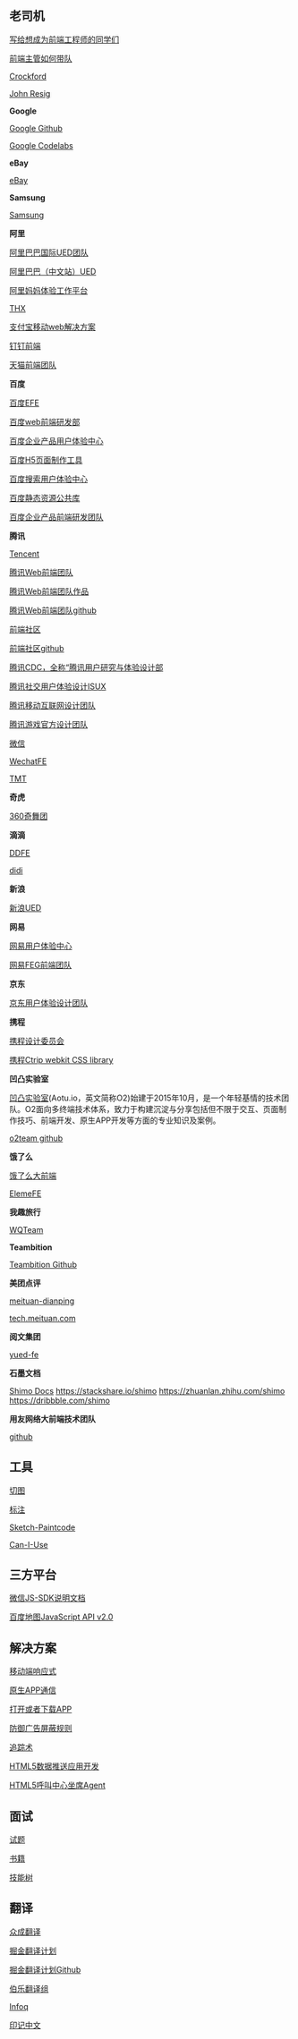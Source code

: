 老司机
-------

[写给想成为前端工程师的同学们](other/Old-Driver-Said-0.md)

[前端主管如何带队](other/Old-Driver-Said-1.md)

[Crockford](http://crockford.com/)

[John Resig](https://johnresig.com/)

**Google**

[Google Github](https://github.com/google)

[Google Codelabs](https://github.com/googlecodelabs)

**eBay**

[eBay](https://github.com/eBay)

**Samsung**

[Samsung](https://github.com/Samsung)

**阿里**

[阿里巴巴国际UED团队](http://www.aliued.com/)

[阿里巴巴（中文站）UED](http://www.aliued.cn/)

[阿里妈妈体验工作平台](http://mux.alimama.com/)

[THX](http://thx.github.io/)

[支付宝移动web解决方案](http://am-team.github.io/about/about.html)

[钉钉前端](https://github.com/dingtalkFE)

[天猫前端团队](https://github.com/tmallfe)

**百度**

[百度EFE](http://efe.baidu.com/)

[百度web前端研发部](http://fex.baidu.com/)

[百度企业产品用户体验中心](http://eux.baidu.com/)

[百度H5页面制作工具](http://h5.baidu.com/)

[百度搜索用户体验中心](http://sux.baidu.com/#/home)

[百度静态资源公共库](http://cdn.code.baidu.com/)

[百度企业产品前端研发团队](https://github.com/be-fe)

**腾讯**

[Tencent](https://github.com/Tencent)

[腾讯Web前端团队](http://www.alloyteam.com)

[腾讯Web前端团队作品](http://alloyteam.github.io)

[腾讯Web前端团队github](https://github.com/AlloyTeam)

[前端社区](http://imweb.io/)

[前端社区github](https://github.com/imweb/)

[腾讯CDC，全称“腾讯用户研究与体验设计部](http://cdc.tencent.com/)

[腾讯社交用户体验设计ISUX](http://isux.tencent.com/)

[腾讯移动互联网设计团队](http://mxd.tencent.com/)

[腾讯游戏官方设计团队](http://tgideas.qq.com/)

[微信](https://github.com/weixin)

[WechatFE](https://github.com/WechatFE)

[TMT](https://github.com/TmT)

**奇虎**

[360奇舞团](http://www.75team.com/)

**滴滴**

[DDFE](https://github.com/DDFE)

[didi](https://github.com/didi)

**新浪**

[新浪UED](http://ued.sina.com/)

**网易**

[网易用户体验中心](http://uedc.163.com/)

[网易FEG前端团队](http://feg.netease.com/)

**京东**

[京东用户体验设计团队](http://jdc.jd.com/)

**携程**

[携程设计委员会](http://ued.ctrip.com/blog/)

[携程Ctrip webkit CSS library](http://ued.ctrip.com/webkitcss/index.html)

**凹凸实验室**

[凹凸实验室](https://aotu.io/ )(Aotu.io，英文简称O2)始建于2015年10月，是一个年轻基情的技术团队。O2面向多终端技术体系，致力于构建沉淀与分享包括但不限于交互、页面制作技巧、前端开发、原生APP开发等方面的专业知识及案例。

[o2team github](https://github.com/o2team)

**饿了么**

[饿了么大前端](https://fe.ele.me/)

[ElemeFE](https://github.com/ElemeFE)

**我趣旅行**

[WQTeam](https://github.com/WQTeam)

**Teambition**

[Teambition Github](https://github.com/teambition)

**美团点评**

[meituan-dianping](https://github.com/meituan-dianping)

[tech.meituan.com](https://tech.meituan.com/)

**阅文集团**

[yued-fe](https://github.com/yued-fe)

**石墨文档**

[Shimo Docs](https://github.com/shimohq)
https://stackshare.io/shimo
https://zhuanlan.zhihu.com/shimo
https://dribbble.com/shimo

**用友网络大前端技术团队**

[github](https://github.com/iuap-design)

工具
-------

[切图](http://www.cutterman.cn/cutterman)

[标注](http://www.cutterman.cn/parker)

[Sketch-Paintcode](https://www.paintcodeapp.com/)

[Can-I-Use](http://caniuse.com/)

三方平台
--------

[微信JS-SDK说明文档](other/Wechat.md)

[百度地图JavaScript API v2.0](other/BaiduMap.md)

解决方案
--------

[移动端响应式](other/MobileTerminalScreenAdaptation.md)

[原生APP通信](other/Webview-Javascript-Bridge.md)

[打开或者下载APP](other/DownloadOrOpenApp.md)

[防御广告屏蔽规则]()

[追踪术](other/)

[HTML5数据推送应用开发](other/Data-Push-Apps-with-HTML5-SSE.md)

[HTML5呼叫中心坐席Agent](other/CTI-Agent-HTML5.md)

面试
-----

[试题](interview/InterviewQuestion.md)

[书籍](interview/Book.md)

[技能树](interview/SkillTree.md)

翻译
----

[众成翻译](http://www.zcfy.cc/translate/discovery)

[掘金翻译计划](https://juejin.im/tag/%E6%8E%98%E9%87%91%E7%BF%BB%E8%AF%91%E8%AE%A1%E5%88%92)

[掘金翻译计划Github](https://github.com/xitu/gold-miner)

[伯乐翻译组](http://group.jobbole.com/category/feedback/trans-team/)

[Infoq](http://www.infoq.com/cn/)

[印记中文](https://www.docschina.org/)
